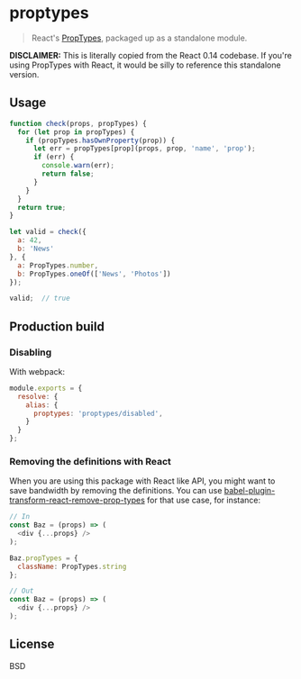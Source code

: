 # proptypes

> React's [PropTypes], packaged up as a standalone module.

**DISCLAIMER:**
This is literally copied from the React 0.14 codebase.
If you're using PropTypes with React, it would be silly to reference this standalone version.


## Usage

```js
function check(props, propTypes) {
  for (let prop in propTypes) {
    if (propTypes.hasOwnProperty(prop)) {
      let err = propTypes[prop](props, prop, 'name', 'prop');
      if (err) {
        console.warn(err);
        return false;
      }
    }
  }
  return true;
}

let valid = check({
  a: 42,
  b: 'News'
}, {
  a: PropTypes.number,
  b: PropTypes.oneOf(['News', 'Photos'])
});

valid;  // true
```

## Production build

### Disabling

With webpack:

```js
module.exports = {
  resolve: {
    alias: {
      proptypes: 'proptypes/disabled',
    }
  }
};
```

### Removing the definitions with React 

When you are using this package with React like API, you might want to save bandwidth by removing the definitions.
You can use [babel-plugin-transform-react-remove-prop-types](https://github.com/oliviertassinari/babel-plugin-transform-react-remove-prop-types) for that use case, for instance:

```js
// In
const Baz = (props) => (
  <div {...props} />
);

Baz.propTypes = {
  className: PropTypes.string
};

// Out
const Baz = (props) => (
  <div {...props} />
);
```

## License

BSD

[PropTypes]: https://github.com/facebook/react/blob/master/src/isomorphic/classic/types/ReactPropTypes.js
